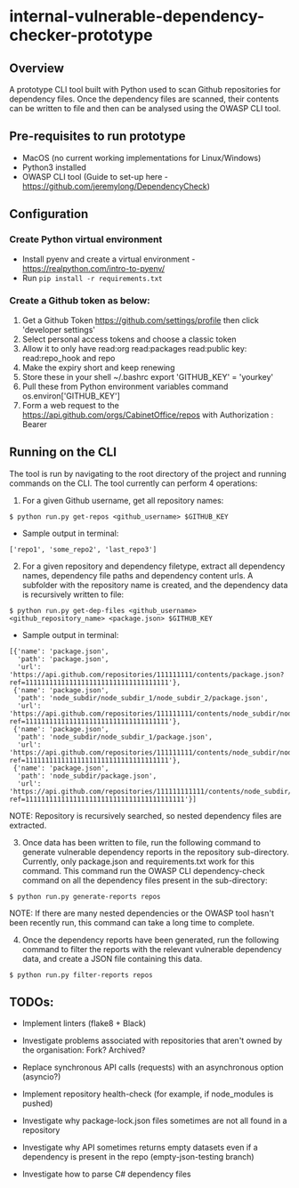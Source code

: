 # internal-vulnerable-dependency-checker-prototype

## Overview

A prototype CLI tool built with Python used to scan Github repositories for dependency files. Once the dependency files are scanned, their contents can be written to file and then can be analysed using the OWASP CLI tool. 

## Pre-requisites to run prototype

- MacOS (no current working implementations for Linux/Windows)
- Python3 installed
- OWASP CLI tool (Guide to set-up here -
https://github.com/jeremylong/DependencyCheck)


## Configuration

### Create Python virtual environment

- Install pyenv and create a virtual environment - https://realpython.com/intro-to-pyenv/
- Run `pip install -r requirements.txt`

### Create a Github token as below:

1) Get a Github Token https://github.com/settings/profile then click 'developer settings'
2) Select personal access tokens and choose a classic token
3) Allow it to only have read:org read:packages read:public key: read:repo_hook and repo
4) Make the expiry short and keep renewing
5) Store these in your shell ~/.bashrc export 'GITHUB_KEY' = 'yourkey'
6) Pull these from Python environment variables command os.environ['GITHUB_KEY']
7) Form a web request to the https://api.github.com/orgs/CabinetOffice/repos with Authorization : Bearer

## Running on the CLI

The tool is run by navigating to the root directory of the project and running commands on the CLI. The tool currently can perform 4 operations:

1) For a given Github username, get all repository names:

```
$ python run.py get-repos <github_username> $GITHUB_KEY
```

* Sample output in terminal: 

```
['repo1', 'some_repo2', 'last_repo3']
```

2) For a given repository and dependency filetype, extract all dependency names, dependency file paths and dependency content urls. A subfolder with the repository name is created, and the dependency data is recursively written to file:

```
$ python run.py get-dep-files <github_username> <github_repository_name> <package.json> $GITHUB_KEY
```

* Sample output in terminal:

```
[{'name': 'package.json',
  'path': 'package.json',
  'url': 'https://api.github.com/repositories/111111111/contents/package.json?ref=111111111111111111111111111111111111'},
 {'name': 'package.json',
  'path': 'node_subdir/node_subdir_1/node_subdir_2/package.json',
  'url': 'https://api.github.com/repositories/111111111/contents/node_subdir/node_subdir_1/node_subdir_2/package.json?ref=111111111111111111111111111111111111'},
 {'name': 'package.json',
  'path': 'node_subdir/node_subdir_1/package.json',
  'url': 'https://api.github.com/repositories/111111111/contents/node_subdir/node_subdir_1/package.json?ref=111111111111111111111111111111111111'},
 {'name': 'package.json',
  'path': 'node_subdir/package.json',
  'url': 'https://api.github.com/repositories/111111111111/contents/node_subdir/package.json?ref=1111111111111111111111111111111111111111'}]
```
NOTE: Repository is recursively searched, so nested dependency files are extracted.

3. Once data has been written to file, run the following command to generate vulnerable dependency reports in the repository sub-directory. Currently, only package.json and requirements.txt work for this command. This command run the OWASP CLI dependency-check command on all the dependency files present in the sub-directory:

```
$ python run.py generate-reports repos
```

NOTE: If there are many nested dependencies or the OWASP tool hasn't been recently run, this command can take a long time to complete.

4. Once the dependency reports have been generated, run the following command to filter the reports with the relevant vulnerable dependency data, and create a JSON file containing this data.

```
$ python run.py filter-reports repos 
```

## TODOs:

* Implement linters (flake8 + Black)

* Investigate problems associated with repositories that aren't owned by the organisation:
  Fork?
  Archived?

* Replace synchronous API calls (requests) with an asynchronous option (asyncio?)

* Implement repository health-check (for example, if node_modules is pushed)

* Investigate why package-lock.json files sometimes are not all found in a repository

* Investigate why API sometimes returns empty datasets even if a dependency is present in the repo (empty-json-testing branch)

* Investigate how to parse C# dependency files



